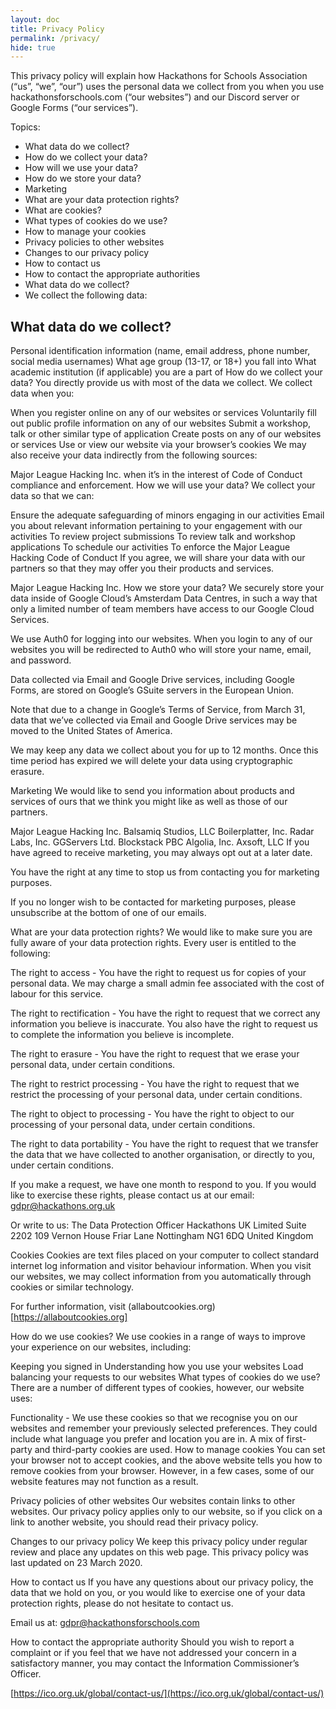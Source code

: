 ```yaml
---
layout: doc
title: Privacy Policy
permalink: /privacy/
hide: true
---
```


This privacy policy will explain how Hackathons for Schools Association (“us”, “we”, “our”) uses the personal data we collect from you when you use hackathonsforschools.com (“our websites”) and our Discord server or Google Forms (“our services”).

Topics:

- What data do we collect?
- How do we collect your data?
- How will we use your data?
- How do we store your data?
- Marketing
- What are your data protection rights?
- What are cookies?
- What types of cookies do we use?
- How to manage your cookies
- Privacy policies to other websites
- Changes to our privacy policy
- How to contact us
- How to contact the appropriate authorities
- What data do we collect?
- We collect the following data:

## What data do we collect?

Personal identification information (name, email address, phone number, social media usernames)
What age group (13-17, or 18+) you fall into
What academic institution (if applicable) you are a part of
How do we collect your data?
You directly provide us with most of the data we collect. We collect data when you:

When you register online on any of our websites or services
Voluntarily fill out public profile information on any of our websites
Submit a workshop, talk or other similar type of application
Create posts on any of our websites or services
Use or view our website via your browser’s cookies
We may also receive your data indirectly from the following sources:

Major League Hacking Inc. when it’s in the interest of Code of Conduct compliance and enforcement.
How we will use your data?
We collect your data so that we can:

Ensure the adequate safeguarding of minors engaging in our activities
Email you about relevant information pertaining to your engagement with our activities
To review project submissions
To review talk and workshop applications
To schedule our activities
To enforce the Major League Hacking Code of Conduct
If you agree, we will share your data with our partners so that they may offer you their products and services.

Major League Hacking Inc.
How we store your data?
We securely store your data inside of Google Cloud’s Amsterdam Data Centres, in such a way that only a limited number of team members have access to our Google Cloud Services.

We use Auth0 for logging into our websites. When you login to any of our websites you will be redirected to Auth0 who will store your name, email, and password.

Data collected via Email and Google Drive services, including Google Forms, are stored on Google’s GSuite servers in the European Union.

Note that due to a change in Google’s Terms of Service, from March 31, data that we’ve collected via Email and Google Drive services may be moved to the United States of America.

We may keep any data we collect about you for up to 12 months. Once this time period has expired we will delete your data using cryptographic erasure.

Marketing
We would like to send you information about products and services of ours that we think you might like as well as those of our partners.

Major League Hacking Inc.
Balsamiq Studios, LLC
Boilerplatter, Inc.
Radar Labs, Inc.
GGServers Ltd.
Blockstack PBC
Algolia, Inc.
Axsoft, LLC
If you have agreed to receive marketing, you may always opt out at a later date.

You have the right at any time to stop us from contacting you for marketing purposes.

If you no longer wish to be contacted for marketing purposes, please unsubscribe at the bottom of one of our emails.

What are your data protection rights?
We would like to make sure you are fully aware of your data protection rights. Every user is entitled to the following:

The right to access - You have the right to request us for copies of your personal data. We may charge a small admin fee associated with the cost of labour for this service.

The right to rectification - You have the right to request that we correct any information you believe is inaccurate. You also have the right to request us to complete the information you believe is incomplete.

The right to erasure - You have the right to request that we erase your personal data, under certain conditions.

The right to restrict processing - You have the right to request that we restrict the processing of your personal data, under certain conditions.

The right to object to processing - You have the right to object to our processing of your personal data, under certain conditions.

The right to data portability - You have the right to request that we transfer the data that we have collected to another organisation, or directly to you, under certain conditions.

If you make a request, we have one month to respond to you. If you would like to exercise these rights, please contact us at our email: gdpr@hackathons.org.uk

Or write to us:
The Data Protection Officer
Hackathons UK Limited
Suite 2202
109 Vernon House
Friar Lane
Nottingham
NG1 6DQ
United Kingdom

Cookies
Cookies are text files placed on your computer to collect standard internet log information and visitor behaviour information. When you visit our websites, we may collect information from you automatically through cookies or similar technology.

For further information, visit (allaboutcookies.org)[https://allaboutcookies.org]

How do we use cookies?
We use cookies in a range of ways to improve your experience on our websites, including:

Keeping you signed in
Understanding how you use your websites
Load balancing your requests to our websites
What types of cookies do we use?
There are a number of different types of cookies, however, our website uses:

Functionality - We use these cookies so that we recognise you on our websites and remember your previously selected preferences. They could include what language you prefer and location you are in. A mix of first-party and third-party cookies are used.
How to manage cookies
You can set your browser not to accept cookies, and the above website tells you how to remove cookies from your browser. However, in a few cases, some of our website features may not function as a result.

Privacy policies of other websites
Our websites contain links to other websites. Our privacy policy applies only to our website, so if you click on a link to another website, you should read their privacy policy.

Changes to our privacy policy
We keep this privacy policy under regular review and place any updates on this web page. This privacy policy was last updated on 23 March 2020.

How to contact us
If you have any questions about our privacy policy, the data that we hold on you, or you would like to exercise one of your data protection rights, please do not hesitate to contact us.

Email us at: gdpr@hackathonsforschools.com


How to contact the appropriate authority
Should you wish to report a complaint or if you feel that we have not addressed your concern in a satisfactory manner, you may contact the Information Commissioner’s Officer.

[https://ico.org.uk/global/contact-us/](https://ico.org.uk/global/contact-us/)
